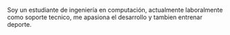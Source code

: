 Soy un estudiante de ingeniería en computación, actualmente laboralmente como soporte tecnico, me apasiona el desarrollo y tambien entrenar deporte.
